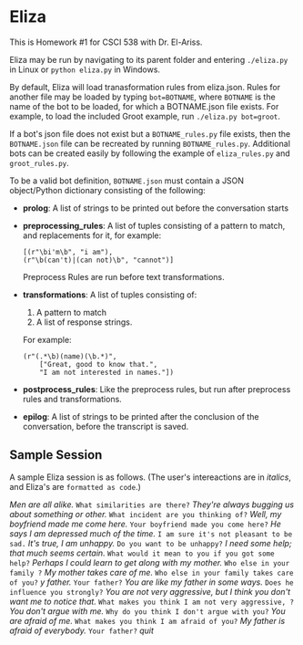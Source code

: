# Eliza
This is Homework #1 for CSCI 538 with Dr. El-Ariss.

Eliza may be run by navigating to its parent folder and entering `./eliza.py` in Linux or `python eliza.py` in Windows.

By default, Eliza will load tranasformation rules from eliza.json. Rules for another file may be loaded by typing `bot=BOTNAME`, where `BOTNAME` is the name of the bot to be loaded, for which a BOTNAME.json file exists. For example, to load the included Groot example, run `./eliza.py bot=groot`.

If a bot's json file does not exist but a `BOTNAME_rules.py` file exists, then the `BOTNAME.json` file can be recreated by running `BOTNAME_rules.py`. Additional bots can be created easily by following the example of `eliza_rules.py` and `groot_rules.py`.

To be a valid bot definition, `BOTNAME.json` must contain a JSON object/Python dictionary consisting of the following:
* **prolog**: A list of strings to be printed out before the conversation starts
* **preprocessing_rules**: A list of tuples consisting of a pattern to match, and replacements for it, for example:

      [(r"\bi'm\b", "i am"),
      (r"\b(can't)|(can not)\b", "cannot")]
  
  Preprocess Rules are run before text transformations.
     
* **transformations**: A list of tuples consisting of:
  1. A pattern to match
  2. A list of response strings.
  
  For example:
  
      (r"(.*\b)(name)(\b.*)",
          ["Great, good to know that.",
          "I am not interested in names."])
* **postprocess_rules**: Like the preprocess rules, but run after preprocess rules and transformations.
* **epilog**: A list of strings to be printed after the conclusion of the conversation, before the transcript is saved.

## Sample Session

A sample Eliza session is as follows. (The user's intereactions are in *italics*, and Eliza's are `formatted as code`.)

*Men are all alike.*
`What similarities are there?`
*They're always bugging us about something or other.*
`What incident are you thinking of?`
*Well, my boyfriend made me come here.*
`Your boyfriend made you come here?`
*He says I am depressed much of the time.*
`I am sure it's not pleasant to be sad.`
*It's true, I am unhappy.*
`Do you want to be unhappy?`
*I need some help; that much seems certain.*
`What would it mean to you if you got some help?`
*Perhaps I could learn to get along with my mother.*
`Who else in your family ?`
*My mother takes care of me.*
`Who else in your family takes care of you?`
*y father.*
`Your father?`
*You are like my father in some ways.*
`Does he influence you strongly?`
*You are not very aggressive, but I think you don't want me to notice that.*
`What makes you think I am not very aggressive, ?`
*You don't argue with me.*
`Why do you think I don't argue with you?`
*You are afraid of me.*
`What makes you think I am afraid of you?`
*My father is afraid of everybody.*
`Your father?`
*quit*
